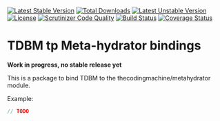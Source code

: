 [![Latest Stable Version](https://poser.pugx.org/thecodingmachine/tdbm-metahydrator/v/stable)](https://packagist.org/packages/thecodingmachine/tdbm-metahydrator)
[![Total Downloads](https://poser.pugx.org/thecodingmachine/tdbm-metahydrator/downloads)](https://packagist.org/packages/thecodingmachine/tdbm-metahydrator)
[![Latest Unstable Version](https://poser.pugx.org/thecodingmachine/tdbm-metahydrator/v/unstable)](https://packagist.org/packages/thecodingmachine/tdbm-metahydrator)
[![License](https://poser.pugx.org/thecodingmachine/tdbm-metahydrator/license)](https://packagist.org/packages/thecodingmachine/tdbm-metahydrator)
[![Scrutinizer Code Quality](https://scrutinizer-ci.com/g/thecodingmachine/tdbm-metahydrator/badges/quality-score.png?b=master)](https://scrutinizer-ci.com/g/thecodingmachine/tdbm-metahydrator/?branch=master)
[![Build Status](https://travis-ci.org/thecodingmachine/tdbm-metahydrator.svg?branch=master)](https://travis-ci.org/thecodingmachine/tdbm-metahydrator)
[![Coverage Status](https://coveralls.io/repos/thecodingmachine/tdbm-metahydrator/badge.svg?branch=master&service=github)](https://coveralls.io/github/thecodingmachine/tdbm-metahydrator?branch=master)


TDBM tp Meta-hydrator bindings
==============================

**Work in progress, no stable release yet**

This is a package to bind TDBM to the thecodingmachine/metahydrator module.

Example:

```php
// TODO
```

